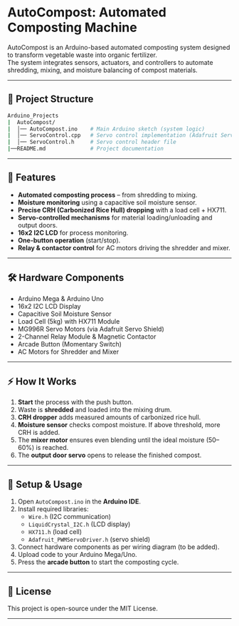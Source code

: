 # AutoCompost: Automated Composting Machine

AutoCompost is an Arduino-based automated composting system designed to transform vegetable waste into organic fertilizer.  
The system integrates sensors, actuators, and controllers to automate shredding, mixing, and moisture balancing of compost materials.

---

## 📂 Project Structure
```bash
Arduino_Projects
|  AutoCompost/
|  │── AutoCompost.ino    # Main Arduino sketch (system logic)
|  │── ServoControl.cpp   # Servo control implementation (Adafruit Servo Shield)
|  │── ServoControl.h     # Servo control header file
|──README.md              # Project documentation
```
---

## 🚀 Features
- **Automated composting process** – from shredding to mixing.  
- **Moisture monitoring** using a capacitive soil moisture sensor.  
- **Precise CRH (Carbonized Rice Hull) dropping** with a load cell + HX711.  
- **Servo-controlled mechanisms** for material loading/unloading and output doors.  
- **16x2 I2C LCD** for process monitoring.  
- **One-button operation** (start/stop).  
- **Relay & contactor control** for AC motors driving the shredder and mixer.  

---

## 🛠️ Hardware Components
- Arduino Mega & Arduino Uno  
- 16x2 I2C LCD Display  
- Capacitive Soil Moisture Sensor  
- Load Cell (5kg) with HX711 Module  
- MG996R Servo Motors (via Adafruit Servo Shield)  
- 2-Channel Relay Module & Magnetic Contactor  
- Arcade Button (Momentary Switch)  
- AC Motors for Shredder and Mixer  

---

## ⚡ How It Works
1. **Start** the process with the push button.  
2. Waste is **shredded** and loaded into the mixing drum.  
3. **CRH dropper** adds measured amounts of carbonized rice hull.  
4. **Moisture sensor** checks compost moisture. If above threshold, more CRH is added.  
5. The **mixer motor** ensures even blending until the ideal moisture (50–60%) is reached.  
6. The **output door servo** opens to release the finished compost.  

---

## 🔧 Setup & Usage
1. Open `AutoCompost.ino` in the **Arduino IDE**.  
2. Install required libraries:  
   - `Wire.h` (I2C communication)  
   - `LiquidCrystal_I2C.h` (LCD display)  
   - `HX711.h` (load cell)  
   - `Adafruit_PWMServoDriver.h` (servo shield)  
3. Connect hardware components as per wiring diagram (to be added).  
4. Upload code to your Arduino Mega/Uno.  
5. Press the **arcade button** to start the composting cycle.  

---

## 📜 License
This project is open-source under the MIT License.  

---
